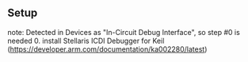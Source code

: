 


## Setup
note: Detected in Devices as "In-Circuit Debug Interface", so step #0 is needed
0. install Stellaris ICDI Debugger for Keil (https://developer.arm.com/documentation/ka002280/latest)
